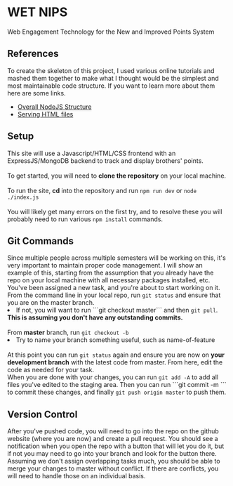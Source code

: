 # WET NIPS
Web Engagement Technology for the New and Improved Points System

<h2>References</h2>
To create the skeleton of this project, I used various online tutorials and mashed them together
to make what I thought would be the simplest and most maintainable code structure. If you want to learn more about them here are some links.
<ul>
  <li><a href=https://auth0.com/blog/create-a-simple-and-stylish-node-express-app/#Set-Up-Express-with-Node-js>Overall NodeJS Structure</a>
  <li><a href=https://www.digitalocean.com/community/tutorials/use-expressjs-to-deliver-html-files>Serving HTML files</a></li>
</ul>

<h2>Setup</h2>
This site will use a Javascript/HTML/CSS frontend with an ExpressJS/MongoDB backend to track and display brothers' points.<br></br>
To get started, you will need to <b>clone the repository</b> on your local machine.<br></br>
To run the site, <b>cd</b> into the repository and run 
<code>npm run dev</code> or <code>node ./index.js</code><br></br>
You will likely get many errors on the first try, and to resolve these you will probably need to run various <code>npm install</code> commands.


<h2>Git Commands</h2>
Since multiple people across multiple semesters will be working on this, it's very important to maintain proper code management.
I will show an example of this, starting from the assumption that you already have the repo on your local machine with all necessary packages installed, etc.
<br>
You've been assigned a new task, and you're about to start working on it.<br>
From the command line in your local repo, run <code>git status</code> and ensure that you are on the master branch.
<li>If not, you will want to run ```git checkout master``` and then <code>git pull</code>. <b>This is assuming you don't have any outstanding commits.</b></li><br>
From <b>master</b> branch, run <code>git checkout -b <your-new-branch></code>
<li>Try to name your branch something useful, such as name-of-feature</li><br>
  At this point you can run <code>git status</code> again and ensure you are now on <b>your development branch</b> with the latest code from master. From here, edit the code
as needed for your task.<br>
When you are done with your changes, you can run <code>git add -A</code> to add all files you've edited to the staging area. Then you can run ```git commit -m <message>```
to commit these changes, and finally <code>git push origin master</code> to push them.

<h2>Version Control</h2>
After you've pushed code, you will need to go into the repo on the github website (where you are now) and create a pull request. You should see a 
notification when you open the repo with a button that will let you do it, but if not you may need to go into your branch and look for the button there.
Assuming we don't assign overlapping tasks much, you should be able to merge your changes to master without conflict. If there are conflicts, you will need
to handle those on an individual basis.
